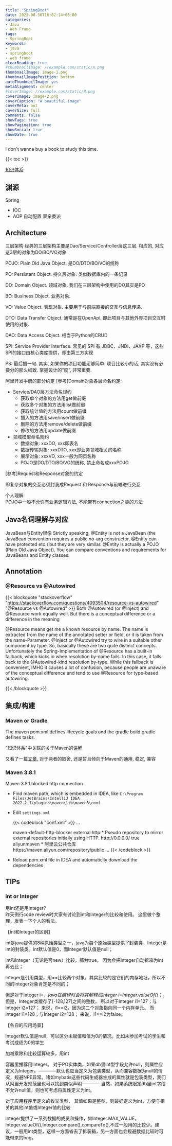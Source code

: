 ```yaml
---
title: "SpringBoot"
date: 2022-08-30T16:02:14+08:00
categories:
- Java
- Web Frame
tags:
- SpringBoot
keywords:
- java
- springboot
- web frame
clearReading: true
#thumbnailImage: //example.com/static/A.png
thumbnailImage: image-1.png
thumbnailImagePosition: bottom
autoThumbnailImage: yes
metaAlignment: center
#coverImage: //example.com/static/B.png
coverImage: image-2.png
coverCaption: "A beautiful image"
coverMeta: out
coverSize: full
comments: false
showTags: true
showPagination: true
showSocial: true
showDate: true
---
```


I don't wanna buy a book to study this time.


<!--more-->

{{< toc >}}

[知识体系](https://github.com/YunaiV/SpringBoot-Labs#spring-boot-%E4%B8%93%E6%A0%8F)

## 渊源
Spring
- IOC
- AOP
自动配置
双亲委派




## Architecture

三层架构
经典的三层架构主要是Dao/Service/Controller层这三层. 相应的, 对应这3层的对象为DO/BO/VO对象.

POJO: Plain Old Java Object. 是DO/DTO/BO/VO的统称

PO: Persistant Object. 持久层对象. 类似数据库内的一条记录

DO: Domain Object. 领域对象. 我们在三层架构中使用的DO其实是PO

BO: Business Object. 业务对象.

VO: Value Object. 表现对象. 主要用于与前端直接的交互与信息传递.

DTO: Data Transfer Object. 通常是在OpenApi. 即此项目与其他外界项目交互时使用的对象.

DAO: Data Access Object. 相当于Python的CRUD

SPI: Service Provider Interface. 常见的 SPI 有 JDBC、JNDI、JAXP 等，这些SPI的接口由核心类库提供，却由第三方实现

PS: 最后插一句. 其实, 如果你的项目功能足够简单. 项目比较小的话, 其实没有必要分的那么细致. 掌握设计的“度”, 非常重要.

阿里开发手册的部分约定
[参考]Domain对象各层命名约定:

- Service/DAO层方法命名规约
  + 获取单个对象的方法用get做前缀
  + 获取多个对象的方法用list做前缀
  + 获取统计值的方法用count做前缀
  + 插入的方法用save/insert做前缀
  + 删除的方法用remove/delete做前缀
  + 修改的方法用update做前缀
- 领域模型命名规约
  + 数据对象: xxxDO, xxx即表名
  + 数据传输对象: xxxDTO, xxx即业务领域相关的名称
  + 展示对象: xxxVO, xxx一般为网页名称
  + POJO是DO/DTO/BO/VO的统称, 禁止命名成xxxPOJO

[参考]Request和Response对象的约定

即复杂对象的交互必须封装成Request 和 Response与前端进行交互


个人理解:  
POJO中一般不允许有业务逻辑方法, 不能带有connection之类的方法


## Java名词理解与对应

JavaBean与Entity很像
    Strictly speaking, @Entity is not a JavaBean (the JavaBean convention requires a public no-arg constructor, 
            @Entity can have protected etc.) but they are very similar. @Entity is actually a POJO 
    (Plain Old Java Object). You can compare conventions and requirements for JavaBeans and Entity classes:



## Annotation

### @Resource vs @Autowired

{{< blockquote "stackoverflow" "https://stackoverflow.com/questions/4093504/resource-vs-autowired" "@Resource vs @Autowired" >}}
Both @Autowired (or @Inject) and @Resource work equally well. But there is a conceptual difference or a difference in the meaning

@Resource means get me a known resource by name. The name is extracted from the name of the annotated setter or field, or it is taken from the name-Parameter.
@Inject or @Autowired try to wire in a suitable other component by type.
So, basically these are two quite distinct concepts. Unfortunately the Spring-Implementation of @Resource has a built-in fallback, which kicks in when resolution by-name fails. In this case, it falls back to the @Autowired-kind resolution by-type. While this fallback is convenient, IMHO it causes a lot of confusion, because people are unaware of the conceptual difference and tend to use @Resource for type-based autowiring.

{{< /blockquote >}}




## 集成/构建

### Maven or Gradle

The maven pom.xml defines lifecycle goals and the gradle build.gradle defines tasks.

"知识体系"中关联的关于Maven的[讲解](https://www.iocoder.cn/Fight/Maven-most-complete-tutorial-read-must-understand/?self)

又看了一篇[文章](https://www.zhihu.com/question/29338218), 对于两者的取舍, 还是暂且倾向于Maven的通用, 稳定, 兼容


### Maven 3.8.1
Maven 3.8.1 blocked http connection
- Find maven path, which is embedded in IDEA, like
  `C:\Program Files\JetBrains\IntelliJ IDEA 2022.2.1\plugins\maven\lib\maven3\conf`
- Edit `settings.xml`

  {{< codeblock "conf.xml" >}}
  ...
  <mirrors>
    <!-- mirror
     | Specifies a repository mirror site to use instead of a given repository. The repository that
     | this mirror serves has an ID that matches the mirrorOf element of this mirror. IDs are used
     | for inheritance and direct lookup purposes, and must be unique across the set of mirrors.
     |
    <mirror>
      <id>mirrorId</id>
      <mirrorOf>repositoryId</mirrorOf>
      <name>Human Readable Name for this Mirror.</name>
      <url>http://my.repository.com/repo/path</url>
    </mirror>
     -->
    <mirror>
      <id>maven-default-http-blocker</id>
      <mirrorOf>external:http:*</mirrorOf>
      <name>Pseudo repository to mirror external repositories initially using HTTP.</name>
      <url>http://0.0.0.0/</url>
      <blocked>true</blocked>
    </mirror>
  
    <mirror>
      <id>aliyunmaven</id>
      <mirrorOf>*</mirrorOf>
      <name>阿里云公共仓库</name>
      <url>https://maven.aliyun.com/repository/public</url>
    </mirror>
  </mirrors>
  ...
  {{< /codeblock >}}

- Reload pom.xml file in IDEA and automaticlly download the dependencies


## TIPs

### int or Integer

用int还是用Integer?  
昨天例行code review时大家有讨论到int和Integer的比较和使用。 这里做个整理，发表一下个人的看法。

【int和Integer的区别】

int是java提供的8种原始类型之一，java为每个原始类型提供了封装类，Integer是int的封装类。int默认值是0，而Integer默认值是null；

int和Integer（无论是否new）比较，都为true， 因为会把Integer自动拆箱为int再去比；

Integer是引用类型，用==比较两个对象，其实比较的是它们的内存地址，所以不同的Integer对象肯定是不同的；

但是对于Integer i=*，java在编译时会将其解释成Integer i=Integer.valueOf(*)；。但是，Integer类缓存了[-128,127]之间的整数， 所以对于Integer i1=127；与Integer i2=127； 来说，i1==i2，因为这二个对象指向同一个内存单元。 而Integer i1=128；与Integer i2=128； 来说，i1==i2为false。

【各自的应用场景】

Integer默认值是null，可以区分未赋值和值为0的情况。比如未参加考试的学生和考试成绩为0的学生

加减乘除和比较运算较多，用int

容器里推荐用Integer。 对于PO实体类，如果db里int型字段允许null，则属性应定义为Integer。————默认也应当定义为包装类型，从而兼容数据为null的情况，规避NPE异常。诸如mybatis这些代码生成器生成的属性就是包装类型，我们从阿里开发规范里也可以找到类似声明———— 当然，如果系统限定db里int字段不允许null值，则也可考虑将属性定义为int。

对于应用程序里定义的枚举类型， 其值如果是整型，则最好定义为int，方便与相关的其他int值或Integer值的比较

Integer提供了一系列数据的成员和操作，如Integer.MAX_VALUE，Integer.valueOf(),Integer.compare(),compareTo(),不过一般用的比较少。建议，一般用int类型，这样一方面省去了拆装箱，另一方面也会规避数据比较时可能带来的bug。

